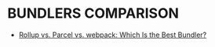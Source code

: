 # BUNDLERS COMPARISON

* [Rollup vs. Parcel vs. webpack: Which Is the Best Bundler?](https://medium.com/better-programming/the-battle-of-bundlers-6333a4e3eda9)